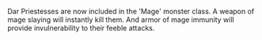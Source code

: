 Dar Priestesses are now included in the 'Mage' monster class. A weapon of mage
slaying will instantly kill them. And armor of mage immunity will provide
invulnerability to their feeble attacks.
